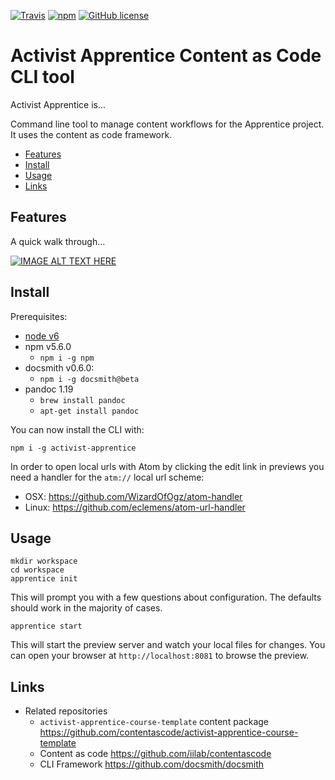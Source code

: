 [![Travis](https://img.shields.io/travis/contentascode/activist-apprentice.svg)](https://travis-ci.org/contentascode/activist-apprentice) [![npm](https://img.shields.io/npm/dt/activist-apprentice.svg)](https://www.npmjs.com/package/activist-apprentice) [![GitHub license](https://img.shields.io/github/license/contentascode/activist-apprentice.svg)](https://github.com/contentascode/activist-apprentice/blob/master/LICENSE)

# Activist Apprentice Content as Code CLI tool

Activist Apprentice is...

Command line tool to manage content workflows for the Apprentice project. It uses the content as code framework.

- [Features](#features)
- [Install](#install)
- [Usage](#usage)
- [Links](#links)

## Features

A quick walk through...

[![IMAGE ALT TEXT HERE]()]()

## Install

Prerequisites:
 - [node v6](https://nodejs.org/en/)
 - npm v5.6.0
   -  `npm i -g npm`
 - docsmith v0.6.0:
   -  `npm i -g docsmith@beta`
 - pandoc 1.19
   - `brew install pandoc`
   - `apt-get install pandoc`

You can now install the CLI with:
```
npm i -g activist-apprentice
```

In order to open local urls with Atom by clicking the edit link in previews you need a handler for the `atm://` local url scheme:
 - OSX: https://github.com/WizardOfOgz/atom-handler
 - Linux: https://github.com/eclemens/atom-url-handler

## Usage

```
mkdir workspace
cd workspace
apprentice init
```

This will prompt you with a few questions about configuration. The defaults should work in the majority of cases.

```
apprentice start
```

This will start the preview server and watch your local files for changes. You can open your browser at `http://localhost:8081` to browse the preview.

## Links

- Related repositories
  - `activist-apprentice-course-template` content package https://github.com/contentascode/activist-apprentice-course-template
  - Content as code https://github.com/iilab/contentascode
  - CLI Framework https://github.com/docsmith/docsmith
